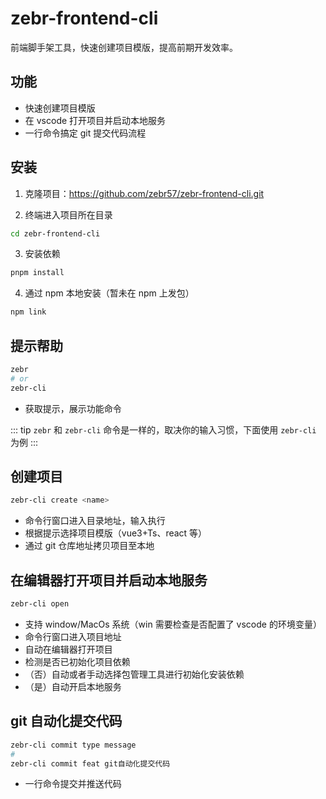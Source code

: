 # zebr-frontend-cli

前端脚手架工具，快速创建项目模版，提高前期开发效率。

## 功能

- 快速创建项目模版
- 在 vscode 打开项目并启动本地服务
- 一行命令搞定 git 提交代码流程

## 安装

1. 克隆项目：https://github.com/zebr57/zebr-frontend-cli.git

2. 终端进入项目所在目录

```sh
cd zebr-frontend-cli
```

3. 安装依赖

```sh
pnpm install
```

4. 通过 npm 本地安装（暂未在 npm 上发包）

```sh
npm link
```

## 提示帮助

```sh
zebr
# or
zebr-cli
```

- 获取提示，展示功能命令

::: tip
`zebr` 和 `zebr-cli` 命令是一样的，取决你的输入习惯，下面使用 `zebr-cli` 为例
:::

## 创建项目

```sh
zebr-cli create <name>
```

- 命令行窗口进入目录地址，输入执行
- 根据提示选择项目模版（vue3+Ts、react 等）
- 通过 git 仓库地址拷贝项目至本地

## 在编辑器打开项目并启动本地服务

```sh
zebr-cli open
```

- 支持 window/MacOs 系统（win 需要检查是否配置了 vscode 的环境变量）
- 命令行窗口进入项目地址
- 自动在编辑器打开项目
- 检测是否已初始化项目依赖
- （否）自动或者手动选择包管理工具进行初始化安装依赖
- （是）自动开启本地服务

## git 自动化提交代码

```sh
zebr-cli commit type message
#
zebr-cli commit feat git自动化提交代码
```

- 一行命令提交并推送代码
